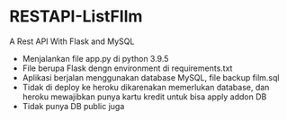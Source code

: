 # RESTAPI-ListFIlm
 A Rest API With Flask and MySQL
 - Menjalankan file app.py di python 3.9.5
 - File berupa Flask dengn environment di requirements.txt
 - Aplikasi berjalan menggunakan database MySQL, file backup film.sql 
 - Tidak di deploy ke heroku dikarenakan memerlukan database, dan heroku mewajibkan punya kartu kredit untuk bisa apply addon DB
 - Tidak punya DB public juga
